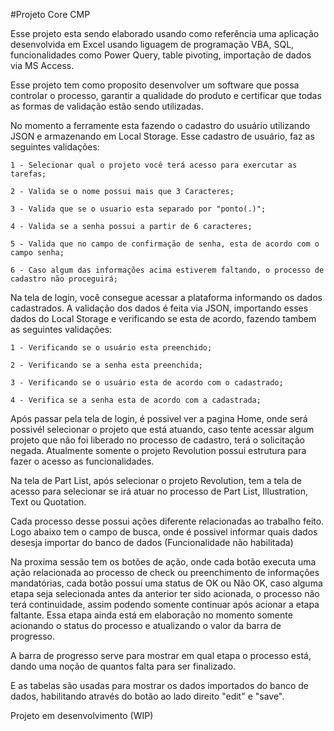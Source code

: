 #Projeto Core CMP

Esse projeto esta sendo elaborado usando como referência uma aplicação desenvolvida em Excel usando liguagem de programação VBA, SQL, funcionalidades como Power Query, table pivoting, importação de dados via MS Access.

Esse projeto tem como proposito desenvolver um software que possa controlar o processo, garantir a qualidade do produto e certificar que todas as formas de validação estão sendo utilizadas.

No momento a ferramente esta fazendo o cadastro do usuário utilizando JSON e armazenando em Local Storage.
Esse cadastro de usuário, faz as seguintes validações:

    1 - Selecionar qual o projeto você terá acesso para exercutar as tarefas;

    2 - Valida se o nome possui mais que 3 Caracteres;

    3 - Valida que se o usuario esta separado por "ponto(.)";

    4 - Valida se a senha possui a partir de 6 caracteres;

    5 - Valida que no campo de confirmação de senha, esta de acordo com o campo senha;

    6 - Caso algum das informações acima estiverem faltando, o processo de cadastro não proceguirá;


Na tela de login, você consegue acessar a plataforma informando os dados cadastrados.
A validação dos dados é feita via JSON, importando esses dados do Local Storage e verificando se esta de acordo, fazendo tambem as seguintes validações:

    1 - Verificando se o usuário esta preenchido;

    2 - Verificando se a senha esta preenchida;

    3 - Verificando se o usuário esta de acordo com o cadastrado;

    4 - Verifica se a senha esta de acordo com a cadastrada;


Após passar pela tela de login, é possivel ver a pagina Home, onde será possivél selecionar o projeto que está atuando, caso tente acessar algum projeto que não foi liberado no processo de cadastro, terá o solicitação negada.
Atualmente somente o projeto Revolution possui estrutura para fazer o acesso as funcionalidades.

Na tela de Part List, após selecionar o projeto Revolution, tem a tela de acesso para selecionar se irá atuar no processo de Part List, Illustration, Text ou Quotation.

Cada processo desse possui ações diferente relacionadas ao trabalho feito.
Logo abaixo tem o campo de busca, onde é possivel informar quais dados desesja importar do banco de dados (Funcionalidade não habilitada)

Na proxima sessão tem os botões de ação, onde cada botão executa uma ação relacionada ao processo de check ou preenchimento de informações mandatórias, cada botão possui uma status de OK ou Não OK, caso alguma etapa seja selecionada antes da anterior ter sido acionada, o processo não terá continuidade, assim podendo somente continuar após acionar a etapa faltante.
Essa etapa ainda está em elaboração no momento somente acionando o status do processo e atualizando o valor da barra de progresso.

A barra de progresso serve para mostrar em qual etapa o processo está, dando uma noção de quantos falta para ser finalizado.

E as tabelas são usadas para mostrar os dados importados do banco de dados, habilitando através do botão ao lado direito "edit" e "save".

Projeto em desenvolvimento (WIP)
